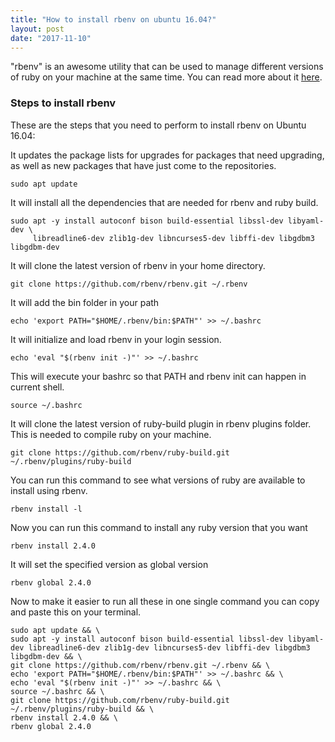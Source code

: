 ```yaml
---
title: "How to install rbenv on ubuntu 16.04?"
layout: post
date: "2017-11-10"
---
```




"rbenv" is an awesome utility that can be used to manage different versions of ruby on your machine at the same time. You can read more about it [here](https://github.com/rbenv/rbenv).

### Steps to install rbenv

These are the steps that you need to perform to install rbenv on Ubuntu 16.04:

It updates the package lists for upgrades for packages that need upgrading, as well as new packages that have just come to the repositories.

```shell
sudo apt update
```

It will install all the dependencies that are needed for rbenv and ruby build.

```shell
sudo apt -y install autoconf bison build-essential libssl-dev libyaml-dev \
     libreadline6-dev zlib1g-dev libncurses5-dev libffi-dev libgdbm3 libgdbm-dev
```

It will clone the latest version of rbenv in your home directory.

```shell
git clone https://github.com/rbenv/rbenv.git ~/.rbenv
```

It will add the bin folder in your path

```shell
echo 'export PATH="$HOME/.rbenv/bin:$PATH"' >> ~/.bashrc
```

It will initialize and load rbenv in your login session.

```shell
echo 'eval "$(rbenv init -)"' >> ~/.bashrc
```

This will execute your bashrc so that PATH and rbenv init can happen in current shell.

```shell
source ~/.bashrc
```

It will clone the latest version of ruby-build plugin in rbenv plugins folder. This is needed to compile ruby on your machine.

```shell
git clone https://github.com/rbenv/ruby-build.git ~/.rbenv/plugins/ruby-build
```

You can run this command to see what versions of ruby are available to install using rbenv.

```shell
rbenv install -l
```

Now you can run this command to install any ruby version that you want

```shell
rbenv install 2.4.0
```

It will set the specified version as global version

```shell
rbenv global 2.4.0
```

Now to make it easier to run all these in one single command you can copy and paste this on your terminal.

```shell
sudo apt update && \
sudo apt -y install autoconf bison build-essential libssl-dev libyaml-dev libreadline6-dev zlib1g-dev libncurses5-dev libffi-dev libgdbm3 libgdbm-dev && \
git clone https://github.com/rbenv/rbenv.git ~/.rbenv && \
echo 'export PATH="$HOME/.rbenv/bin:$PATH"' >> ~/.bashrc && \
echo 'eval "$(rbenv init -)"' >> ~/.bashrc && \
source ~/.bashrc && \
git clone https://github.com/rbenv/ruby-build.git ~/.rbenv/plugins/ruby-build && \
rbenv install 2.4.0 && \
rbenv global 2.4.0
```
